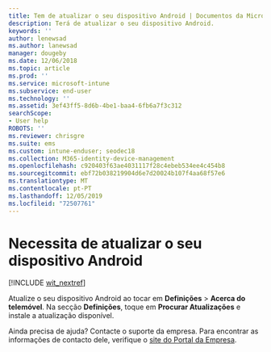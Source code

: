 ```yaml
---
title: Tem de atualizar o seu dispositivo Android | Documentos da Microsoft
description: Terá de atualizar o seu dispositivo Android.
keywords: ''
author: lenewsad
ms.author: lanewsad
manager: dougeby
ms.date: 12/06/2018
ms.topic: article
ms.prod: ''
ms.service: microsoft-intune
ms.subservice: end-user
ms.technology: ''
ms.assetid: 3ef43ff5-8d6b-4be1-baa4-6fb6a7f3c312
searchScope:
- User help
ROBOTS: ''
ms.reviewer: chrisgre
ms.suite: ems
ms.custom: intune-enduser; seodec18
ms.collection: M365-identity-device-management
ms.openlocfilehash: c920403f63ae4031117f28c4ebeb534ee4c454b8
ms.sourcegitcommit: ebf72b038219904d6e7d20024b107f4aa68f57e6
ms.translationtype: MT
ms.contentlocale: pt-PT
ms.lasthandoff: 12/05/2019
ms.locfileid: "72507761"
---
```

# <a name="you-need-to-update-your-android-device"></a>Necessita de atualizar o seu dispositivo Android

[!INCLUDE [wit_nextref](includes/end-user-os-update-guidance.md)]

Atualize o seu dispositivo Android ao tocar em **Definições** > **Acerca do telemóvel**. Na secção __Definições__, toque em __Procurar Atualizações__ e instale a atualização disponível.

Ainda precisa de ajuda? Contacte o suporte da empresa. Para encontrar as informações de contacto dele, verifique o [site do Portal da Empresa](https://go.microsoft.com/fwlink/?linkid=2010980).
